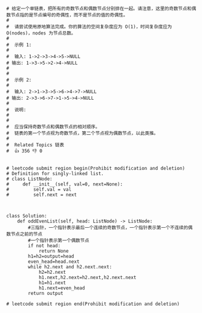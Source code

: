     # 给定一个单链表，把所有的奇数节点和偶数节点分别排在一起。请注意，这里的奇数节点和偶数节点指的是节点编号的奇偶性，而不是节点的值的奇偶性。 
    # 
    #  请尝试使用原地算法完成。你的算法的空间复杂度应为 O(1)，时间复杂度应为 O(nodes)，nodes 为节点总数。 
    # 
    #  示例 1: 
    # 
    #  输入: 1->2->3->4->5->NULL
    # 输出: 1->3->5->2->4->NULL
    #  
    # 
    #  示例 2: 
    # 
    #  输入: 2->1->3->5->6->4->7->NULL 
    # 输出: 2->3->6->7->1->5->4->NULL 
    # 
    #  说明: 
    # 
    #  
    #  应当保持奇数节点和偶数节点的相对顺序。 
    #  链表的第一个节点视为奇数节点，第二个节点视为偶数节点，以此类推。 
    #  
    #  Related Topics 链表 
    #  👍 356 👎 0


    # leetcode submit region begin(Prohibit modification and deletion)
    # Definition for singly-linked list.
    # class ListNode:
    #     def __init__(self, val=0, next=None):
    #         self.val = val
    #         self.next = next
    
    
    
    class Solution:
        def oddEvenList(self, head: ListNode) -> ListNode:
            #三指针，一个指针表示最后一个连续的奇数节点，一个指针表示第一个不连续的偶数节点之前的节点
            #一个指针表示第一个偶数节点
            if not head:
                return None
            h1=h2=output=head
            even_head=head.next
            while h2.next and h2.next.next:
                h2=h2.next
                h1.next,h2.next=h2.next,h2.next.next
                h1=h1.next
                h1.next=even_head
            return output

    # leetcode submit region end(Prohibit modification and deletion)
